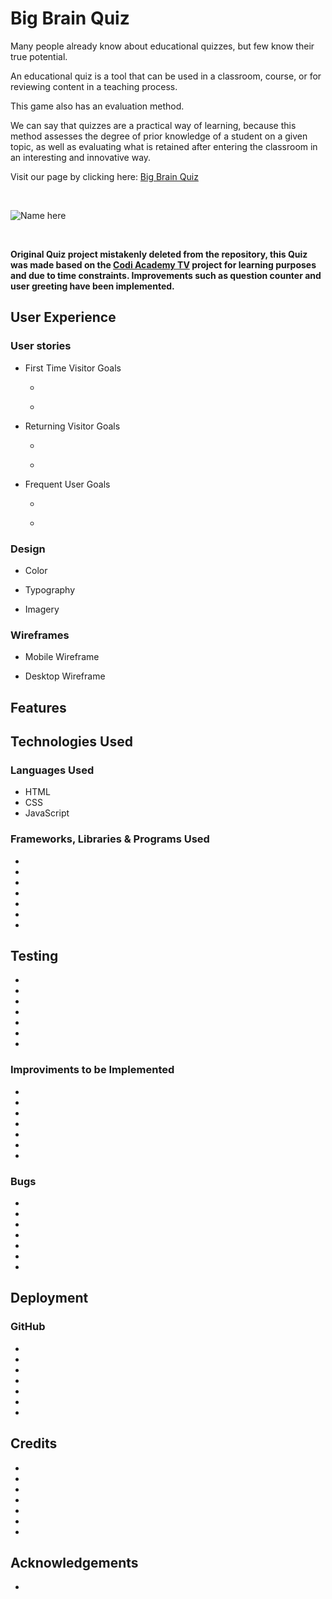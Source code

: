 <h1>Big Brain Quiz</h1>

<p> Many people already know about educational quizzes, but few know their true potential.</p>
<p>An educational quiz is a tool that can be used in a classroom, course, or for reviewing content in a teaching process.</p>
<p>This game also has an evaluation method.</p>
<p>We can say that quizzes are a practical way of learning, because this method assesses the degree of prior knowledge of a student on a given topic, as well as evaluating what is retained after entering the classroom in an interesting and innovative way.</p>
<p>Visit our page by clicking here:
<a href=" "  target="_blank" rel=”noopener”> Big Brain Quiz</a>
</p>
<br>

![Name here]()

<br>
<p><strong>Original Quiz project mistakenly deleted from the repository, this Quiz was made based on the <a href="https://www.youtube.com/watch?v=W3WZaAQiQq0&t=3450s"  target="_blank" rel=”noopener”>
Codi Academy TV</a> project for learning purposes and due to time constraints. Improvements such as question counter and user greeting have been implemented.</strong></p>



<h2>User Experience</h2>
<h3>User stories</h3>
<ul>
<li>First Time Visitor Goals</li>
<ul>
<li></li>
</ul>
<ul>
<li></li>
</ul>
</ul>
<ul>
<li>Returning Visitor Goals</li>
<ul>
<li></li>
</ul>
<ul>
<li></li>
</ul>
</ul>
<ul>
<li>Frequent User Goals</li>
<ul>
<li></li>
</ul>
<ul>
<li></li>
</ul>
</ul>

<h3>Design</h3>
<ul>
<li>Color</li>
</ul>
<ul>
<li>Typography</li>
</ul>
<ul>
<li>Imagery</li>
</ul>

<h3>Wireframes</h3>
<ul>
<li>Mobile Wireframe</li>
</ul>
<ul>
<li>Desktop Wireframe</li>
</ul>

<h2>Features</h2>




<h2>Technologies Used</h2>
<h3>Languages Used</h3>
<ul>
 <li>HTML</li>
 <li>CSS</li>
 <li>JavaScript</li>
</ul>

<h3>Frameworks, Libraries & Programs Used</h3>
<ul>
<li></li>
<li></li>
<li></li>
<li></li>
<li></li>
<li></li>
<li></li>
</ul>


<h2>Testing</h2>
<ul>
<li></li>
<li></li>
<li></li>
<li></li>
<li></li>
<li></li>
<li></li>
</ul>


<h3>Improviments to be Implemented</h3>
<ul>
<li></li>
<li></li>
<li></li>
<li></li>
<li></li>
<li></li>
<li></li>
</ul>


<h3>Bugs</h3>
<ul>
<li></li>
<li></li>
<li></li>
<li></li>
<li></li>
<li></li>
<li></li>
</ul>

<h2>Deployment</h2>
<h3>GitHub</h3>
<ul>
<li></li>
<li></li>
<li></li>
<li></li>
<li></li>
<li></li>
<li></li>
</ul>

<h2>Credits</h2>
<ul>
<li></li>
<li></li>
<li></li>
<li></li>
<li></li>
<li></li>
<li></li>
</ul>

<h2>Acknowledgements</h2>
<ul>
<li></li>
</ul>